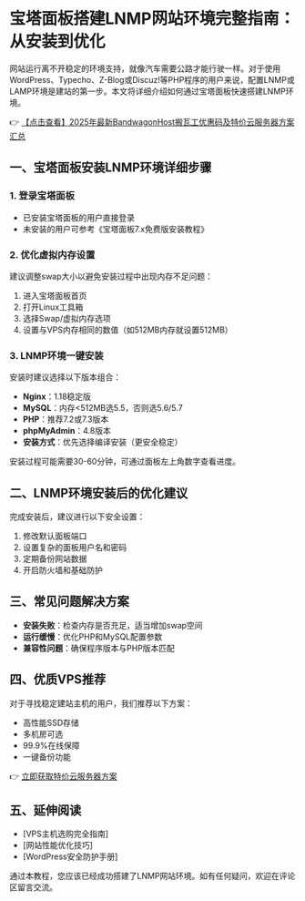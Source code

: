 # 宝塔面板搭建LNMP网站环境完整指南：从安装到优化

网站运行离不开稳定的环境支持，就像汽车需要公路才能行驶一样。对于使用WordPress、Typecho、Z-Blog或Discuz!等PHP程序的用户来说，配置LNMP或LAMP环境是建站的第一步。本文将详细介绍如何通过宝塔面板快速搭建LNMP环境。

👉 [【点击查看】2025年最新BandwagonHost搬瓦工优惠码及特价云服务器方案汇总](https://bit.ly/banwagon)

## 一、宝塔面板安装LNMP环境详细步骤

### 1. 登录宝塔面板
- 已安装宝塔面板的用户直接登录
- 未安装的用户可参考《宝塔面板7.x免费版安装教程》

### 2. 优化虚拟内存设置
建议调整swap大小以避免安装过程中出现内存不足问题：
1. 进入宝塔面板首页
2. 打开Linux工具箱
3. 选择Swap/虚拟内存选项
4. 设置与VPS内存相同的数值（如512MB内存就设置512MB）

### 3. LNMP环境一键安装
安装时建议选择以下版本组合：
- **Nginx**：1.18稳定版
- **MySQL**：内存<512MB选5.5，否则选5.6/5.7
- **PHP**：推荐7.2或7.3版本
- **phpMyAdmin**：4.8版本
- **安装方式**：优先选择编译安装（更安全稳定）

安装过程可能需要30-60分钟，可通过面板左上角数字查看进度。

## 二、LNMP环境安装后的优化建议
完成安装后，建议进行以下安全设置：
1. 修改默认面板端口
2. 设置复杂的面板用户名和密码
3. 定期备份网站数据
4. 开启防火墙和基础防护

## 三、常见问题解决方案
- **安装失败**：检查内存是否充足，适当增加swap空间
- **运行缓慢**：优化PHP和MySQL配置参数
- **兼容性问题**：确保程序版本与PHP版本匹配

## 四、优质VPS推荐
对于寻找稳定建站主机的用户，我们推荐以下方案：
- 高性能SSD存储
- 多机房可选
- 99.9%在线保障
- 一键备份功能

👉 [立即获取特价云服务器方案](https://bit.ly/banwagon)

## 五、延伸阅读
- [VPS主机选购完全指南]
- [网站性能优化技巧]
- [WordPress安全防护手册]

通过本教程，您应该已经成功搭建了LNMP网站环境。如有任何疑问，欢迎在评论区留言交流。